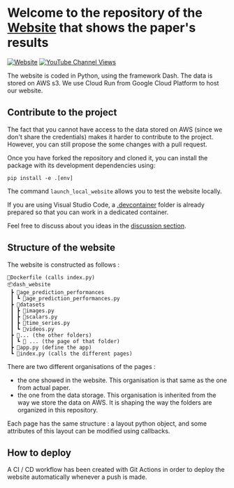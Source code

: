 # Welcome to the repository of the [Website](https://www.multidimensionality-of-aging.net/) that shows the paper's results

[![Website](https://img.shields.io/website?url=https%3A%2F%2Fmultidimensionality-of-aging.net%2F)](https://multidimensionality-of-aging.net/)
[![YouTube Channel Views](https://img.shields.io/youtube/channel/views/UCEUEAd-MoVx30rbQfluDxmg?label=seminar%20presentation)](https://www.youtube.com/watch?v=VqQtQxkwzNo&t=1178s)

The website is coded in Python, using the framework Dash. The data is stored on AWS s3. We use Cloud Run from Google Cloud Platform to host our website.

## Contribute to the project 

The fact that you cannot have access to the data stored on AWS (since we don't share the credentials) makes it harder to contribute to the project. However, you can still propose the some changes with a pull request. 

Once you have forked the repository and cloned it, you can install the package with its development dependencies using:
```
pip install -e .[env]
```

The command `launch_local_website` allows you to test the website locally.

If you are using Visual Studio Code, a [.devcontainer](.devcontainer) folder is already prepared so that you can work in a dedicated container.

Feel free to discuss about you ideas in the [discussion section](https://github.com/Deep-Learning-and-Aging/Website/discussions).


## Structure of the website 
The website is constructed as follows :

```
📜Dockerfile (calls index.py)
📦dash_website
 ┣ 📂age_prediction_performances
 ┃ ┗ 📜age_prediction_performances.py
 ┣ 📂datasets
 ┃ ┣ 📜images.py
 ┃ ┣ 📜scalars.py
 ┃ ┣ 📜time_series.py
 ┃ ┗ 📜videos.py
 ┣ 📂... (the other folders)
 ┃ ┗ 📜 ... (the page of that folder)
 ┣ 📜app.py (define the app)
 ┗ 📜index.py (calls the different pages)
```
There are two different organisations of the pages :
- the one showed in the website. This organisation is that same as the one from actual paper.
- the one from the data storage. This organisation is inherited from the way we store the data on AWS. It is shaping the way the folders are organized in this repository.

Each page has the same structure : a layout python object, and some attributes of this layout can be modified using callbacks.

## How to deploy 

A CI / CD workflow has been created with Git Actions in order to deploy the website automatically whenever a push is made. 
